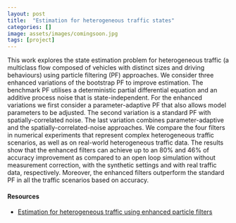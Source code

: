 ```yaml
---
layout: post
title:  "Estimation for heterogeneous traffic states"
categories: []
image: assets/images/comingsoon.jpg
tags: [project]
---
```


This work explores the state estimation problem for heterogeneous traffic (a multiclass flow composed of vehicles with distinct sizes and driving behaviours) using
particle filtering (PF) approaches. We consider three enhanced variations of the
bootstrap PF to improve estimation. The benchmark PF utilises a deterministic
partial differential equation and an additive process noise that is state-independent.
For the enhanced variations we first consider a parameter-adaptive PF that also
allows model parameters to be adjusted. The second variation is a standard PF
with spatially-correlated noise. The last variation combines parameter-adaptive and
the spatially-correlated-noise approaches. We compare the four filters in numerical
experiments that represent complex heterogeneous traffic scenarios, as well as on
real-world heterogeneous traffic data. The results show that the enhanced filters can
achieve up to an 80% and 46% of accuracy improvement as compared to an open
loop simulation without measurement correction, with the synthetic settings and
with real traffic data, respectively. Moreover, the enhanced filters outperform the
standard PF in all the traffic scenarios based on accuracy.


#### Resources
- [Estimation for heterogeneous traffic using enhanced particle filters][article]

[article]: https://lab-work.github.io/download/wang2021estimation.pdf